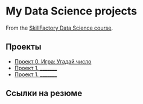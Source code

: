 # My Data Science projects

From the [SkillFactory Data Science course](https://skillfactory.ru/data-scientist-pro).

## Проекты

* [Проект 0. Игра: Угадай число](https://github.com/ekalouguine/sf_dspr_202209)
* [Проект 1. _______](___)
* [Проект 1. _______](___)

## Ссылки на резюме